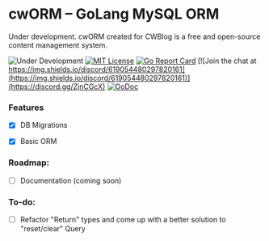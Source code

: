 # cwORM – GoLang MySQL ORM
Under development. cwORM created for CWBlog is a free and open-source content management system.

![Under Development](https://img.shields.io/badge/release-development-red)
[![MIT License](https://img.shields.io/github/license/codewinks/cworm.svg)](https://opensource.org/licenses/MIT)
[![Go Report Card](https://goreportcard.com/badge/github.com/codewinks/cworm)](https://goreportcard.com/report/github.com/codewinks/cworm)
[![Join the chat at https://img.shields.io/discord/619054480297820161](https://img.shields.io/discord/619054480297820161)](https://discord.gg/ZjnCGcX)
[![GoDoc](https://godoc.org/github.com/codewinks/cworm?status.svg)](https://godoc.org/github.com/codewinks/cworm)

### Features
* [x] DB Migrations
* [x] Basic ORM


### Roadmap:
- [ ] Documentation (coming soon)

### To-do:
- [ ] Refactor "Return" types and come up with a better solution to "reset/clear" Query   
